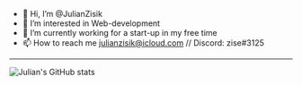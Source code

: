 - 👋 Hi, I’m @JulianZisik
- 👀 I’m interested in Web-development
- 🌱 I’m currently working for a start-up in my free time
- 📫 How to reach me julianzisik@icloud.com // Discord: zise#3125

 ---

![Julian's GitHub stats](https://github-readme-stats.vercel.app/api?username=JulianZisik&show_icons=true&theme=cobalt)
